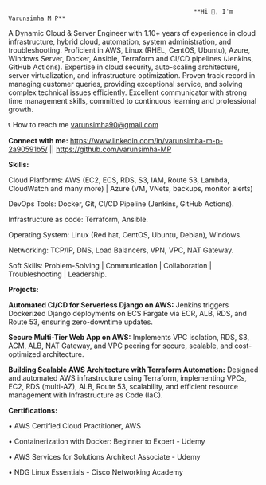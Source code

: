                                                         **Hi 👋, I'm Varunsimha M P**
                                                                       
A Dynamic Cloud & Server Engineer with 1.10+ years of experience in cloud infrastructure, hybrid cloud, automation, system administration, and troubleshooting. Proficient in AWS, Linux (RHEL, CentOS, Ubuntu), Azure, Windows Server, Docker, Ansible, Terraform and CI/CD pipelines (Jenkins, GitHub Actions). Expertise in cloud security, auto-scaling architecture, server virtualization, and infrastructure optimization. Proven track record in managing customer queries, providing exceptional service, and solving complex technical issues efficiently. Excellent communicator with strong time management skills, committed to continuous learning and professional growth. 

📞 How to reach me varunsimha90@gmail.com

**Connect with me:**
https://www.linkedin.com/in/varunsimha-m-p-2a90591b5/ ||  https://github.com/varunsimha-MP

**Skills:**

Cloud Platforms: AWS (EC2, ECS, RDS, S3, IAM, Route 53, Lambda, CloudWatch and many more) | Azure (VM, VNets, backups, monitor alerts) 

DevOps Tools: Docker, Git, CI/CD Pipeline (Jenkins, GitHub Actions). 

Infrastructure as code: Terraform, Ansible. 

Operating System: Linux (Red hat, CentOS, Ubuntu, Debian), Windows. 

Networking: TCP/IP, DNS, Load Balancers, VPN, VPC, NAT Gateway. 

Soft Skills: Problem-Solving | Communication | Collaboration | Troubleshooting | Leadership. 

**Projects:**

**Automated CI/CD for Serverless Django on AWS:** Jenkins triggers Dockerized Django deployments on ECS Fargate via ECR, ALB, RDS, and Route 53, ensuring zero-downtime updates.

**Secure Multi-Tier Web App on AWS:** Implements VPC isolation, RDS, S3, ACM, ALB, NAT Gateway, and VPC peering for secure, scalable, and cost-optimized architecture.

**Building Scalable AWS Architecture with Terraform Automation:** Designed and automated AWS infrastructure using Terraform, implementing VPCs, EC2, RDS (multi-AZ), ALB, Route 53, scalability, and efficient resource management with Infrastructure as Code (IaC).

**Certifications:**

• AWS Certified Cloud Practitioner, AWS 

• Containerization with Docker: Beginner to Expert - Udemy 

• AWS Services for Solutions Architect Associate - Udemy 

• NDG Linux Essentials - Cisco Networking Academy 
